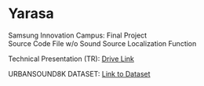 # Yarasa

Samsung Innovation Campus: Final Project\
Source Code File w/o Sound Source Localization Function

Technical Presentation (TR): [Drive Link](drive.google.com/file/d/1MsnYL0TvRR0PxL0HOKPzIwFXduhnYWt8/view?usp=sharing)

URBANSOUND8K DATASET: [Link to Dataset](urbansounddataset.weebly.com/urbansound8k.html)
